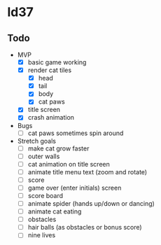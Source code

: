 # ld37



## Todo

* MVP
  - [x] basic game working
  - [x] render cat tiles
      - [x] head
      - [x] tail
      - [x] body
      - [x] cat paws
  - [x] title screen
  - [x] crash animation

* Bugs
  - [ ] cat paws sometimes spin around

* Stretch goals
  - [ ] make cat grow faster
  - [ ] outer walls
  - [ ] cat animation on title screen
  - [ ] animate title menu text (zoom and rotate)
  - [ ] score
  - [ ] game over (enter initials) screen
  - [ ] score board
  - [ ] animate spider (hands up/down or dancing)
  - [ ] animate cat eating
  - [ ] obstacles
  - [ ] hair balls (as obstacles or bonus score)
  - [ ] nine lives
